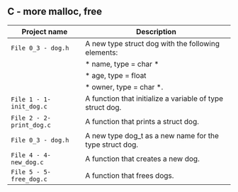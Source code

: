 ## C - more malloc, free

| Project name | Description |
| ------------ | ----------- |
| `File 0_3 - dog.h` | A new type struct dog with the following elements: |
| | * name, type = char * |
| | * age, type = float |
| | * owner, type = char *. |
| `File 1 - 1-init_dog.c` | A function that initialize a variable of type struct dog. |
| `File 2 - 2-print_dog.c` | A function that prints a struct dog. |
| `File 0_3 - dog.h` | A new type dog_t as a new name for the type struct dog. |
| `File 4 - 4-new_dog.c` | A function that creates a new dog. |
| `File 5 - 5-free_dog.c` | A function that frees dogs. |
